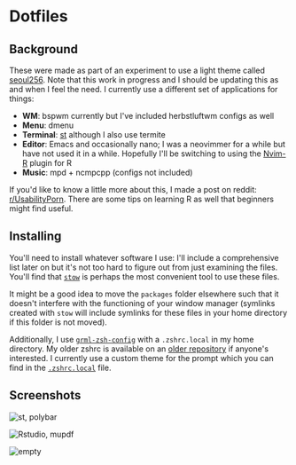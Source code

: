 # Dotfiles

## Background
These were made as part of an experiment to use a light theme called
[seoul256](https://github.com/junegunn/seoul256.vim). Note that this work in progress and I should
be updating this as and when I feel the need. I currently use a different set of applications for
things:

* **WM**: bspwm currently but I've included herbstluftwm configs as well
* **Menu**: dmenu
* **Terminal**: [st](packages/st) although I also use termite 
* **Editor**: Emacs and occasionally nano; I was a neovimmer for a while but have not used it in a
  while. Hopefully I'll be switching to using the [Nvim-R](https://github.com/jalvesaq/Nvim-R)
  plugin for R
* **Music**: mpd + ncmpcpp (configs not included)

If you'd like to know a little more about this, I made a post on reddit:
[r/UsabilityPorn](https://www.reddit.com/r/UsabilityPorn/comments/cb4hjd/bspwm_learning_r_from_the_basics/). There
are some tips on learning R as well that beginners might find useful.

## Installing
You'll need to install whatever software I use: I'll include a comprehensive list later on but it's
not too hard to figure out from just examining the files. You'll find that
[`stow`](https://www.gnu.org/software/stow/) is perhaps the most convenient tool to use these
files. 

It might be a good idea to move the `packages` folder elsewhere such that it doesn't
interfere with the functioning of your window manager (symlinks created with `stow` will include
symlinks for these files in your home directory if this folder is not moved).

Additionally, I use [`grml-zsh-config`](https://grml.org/zsh/) with a `.zshrc.local` in my home
directory. My older zshrc is available on an [older
repository](https://github.com/ictinaetus/dotfiles) if anyone's interested. I currently use a custom
theme for the prompt which you can find in the [`.zshrc.local`](.zshrc.local) file.

## Screenshots

![st, polybar](screenshots/seoul256_1.png)

![Rstudio, mupdf](screenshots/seoul256_2.png)

![empty](screenshots/seoul256_3.png)

